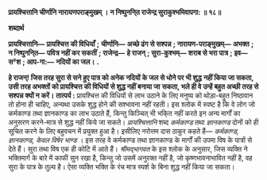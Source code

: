 **प्रायश्चित्तानि चीर्णानि नारायणपराङ्मुखम् ।** **न निष्पुननि्त राजेन्द्र सुराकुश्भमिवापगा: ॥ १८॥** 

**शब्दार्थ** 

**प्रायश्चित्तानि—** **प्रायश्चित्त की विधियाँ** **; चीर्णानि—** **अच्छे ढंग से सश्पन्न** **; नारायण-पराङ्मुखम्—** **अभक्त** **; न निष्पुननि्त—** **पवित्र नहीं कर सकतीं** **; राजेन्द्र—** **हे राजन्** **; सुरा-कुश्भम्—** **शराब से भरा पात्र** **; इव—** **स²श** **; आप-गा:—** **नदियों का जल।** **.** 

**हे राजन्! जिस तरह सुरा से सने हुए पात्र को अनेक नदियों के जल से धोने पर भी शुद्ध** **नहीं किया जा सकता, उसी तरह अभक्तों को प्रायश्चित्त की विधियों से शुद्ध नहीं बनाया जा** **सकता, भले ही वे उन्हें बहुत अच्छी तरह से सश्पन्न क्यों न करें।** **तात्पर्य :** प्रायश्चित्त की विधियों से लाभ उठाने के लिए मनुष्य को थोड़ा-बहुत निष्ठावान तो होना ही चाहिए, अन्यथा उसके शुद्ध होने की सश्भावना नहीं रहती। इस श्लोक में स्पष्ट है कि वे लोग जो कर्मकाण्ड तथा ज्ञानकाण्ड का लाभ उठाते हैं, किन्तु किञ्चित् भी भकि्त नहीं करते इन अन्य मार्गों का अनुसरण करने-मात्र से शुद्ध नहीं किये जा सकते। *प्रायश्चित्तानि* शब्द *कर्मकाण्ड* तथा *ज्ञानकाण्ड* दोनों को ही सूचित करने के लिए बहुवचन में प्रयुक्त हुआ है। इसीलिए नरोत्तम दास ठाकुर कहते हैं— *कर्मकाण्ड, ज्ञानकाण्ड, केवल विषेर भाण्ड* । इस तरह वे कर्मकाण्ड तथा ज्ञानकाण्ड के मार्गों की उपमा विष के पात्रों से देते हैं। सुरा तथा विष एक ही कोटि में आते हैं। *श्रीमद्भागवत* के इस श्लोक के अनुसार, जिस व्यक्ति ने भक्तिमार्ग के बारे में काफी सुन रखा है, किन्तु जो उसमें अनुरक्त नहीं है, जो कृष्णभावनाभावित नहीं है, वह सुरा के पात्र के तुल्य है। ऐसा व्यक्ति भक्ति के रंच मात्र स्पर्श के बिना शुद्ध नहीं किया जा सकता।  